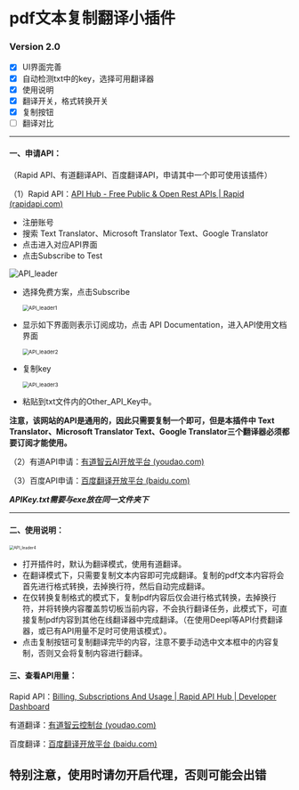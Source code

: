 

# pdf文本复制翻译小插件



### Version 2.0

- [x] UI界面完善
- [x] 自动检测txt中的key，选择可用翻译器
- [x] 使用说明
- [x] 翻译开关，格式转换开关
- [x] 复制按钮
- [ ] 翻译对比

------



#### 一、申请API：

（Rapid API、有道翻译API、百度翻译API，申请其中一个即可使用该插件）

（1）Rapid API：[API Hub - Free Public & Open Rest APIs | Rapid (rapidapi.com)](https://rapidapi.com/hub)

- 注册账号
- 搜索 Text Translator、Microsoft Translator Text、Google Translator
- 点击进入对应API界面
- 点击Subscribe to Test

![API_leader](https://pasery-markdown-image.oss-cn-hangzhou.aliyuncs.com/img/202304192318532.png)

- 选择免费方案，点击Subscribe 

  <img src="https://pasery-markdown-image.oss-cn-hangzhou.aliyuncs.com/img/202304192145852.png" alt="API_leader1" style="zoom:67%;" />

- 显示如下界面则表示订阅成功，点击 API Documentation，进入API使用文档界面

  <img src="https://pasery-markdown-image.oss-cn-hangzhou.aliyuncs.com/img/202304192148531.png" alt="API_leader2" style="zoom:67%;" />

- 复制key

  <img src="https://pasery-markdown-image.oss-cn-hangzhou.aliyuncs.com/img/202304192149080.png" alt="API_leader3" style="zoom:67%;" />

- 粘贴到txt文件内的Other_API_Key中。

**注意，该网站的API是通用的，因此只需要复制一个即可，但是本插件中 Text Translator、Microsoft Translator Text、Google Translator三个翻译器必须都要订阅才能使用。**



（2）有道API申请：[有道智云AI开放平台 (youdao.com)](https://ai.youdao.com/?keyfrom=fanyi-new-nav#/)

（3）百度API申请：[百度翻译开放平台 (baidu.com)](https://fanyi-api.baidu.com/?fr=pcHeader)



***APIKey.txt需要与exe放在同一文件夹下***

------



#### 二、使用说明：

<img src="https://pasery-markdown-image.oss-cn-hangzhou.aliyuncs.com/img/202304192155032.png" alt="API_leader4" style="zoom:50%;" />

- 打开插件时，默认为翻译模式，使用有道翻译。
- 在翻译模式下，只需要复制文本内容即可完成翻译。复制的pdf文本内容将会首先进行格式转换，去掉换行符，然后自动完成翻译。
- 在仅转换复制格式的模式下，复制pdf内容后仅会进行格式转换，去掉换行符，并将转换内容覆盖剪切板当前内容，不会执行翻译任务，此模式下，可直接复制pdf内容到其他在线翻译器中完成翻译。（在使用Deepl等API付费翻译器，或已有API用量不足时可使用该模式）。
- 点击复制按钮可复制翻译完毕的内容，注意不要手动选中文本框中的内容复制，否则又会将复制内容进行翻译。



#### 三、查看API用量：

Rapid API：[Billing, Subscriptions And Usage | Rapid API Hub | Developer Dashboard](https://rapidapi.com/developer/billing/subscriptions-and-usage)

有道翻译：[有道智云控制台 (youdao.com)](https://ai.youdao.com/console/#/)

百度翻译：[百度翻译开放平台 (baidu.com)](https://fanyi-api.baidu.com/api/trans/product/desktop?fr=pcHeader)



## 特别注意，使用时请勿开启代理，否则可能会出错